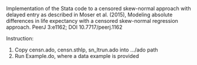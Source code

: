Implementation of the Stata code to a censored skew-normal approach with delayed entry as described in Moser et al. (2015), Modeling absolute differences in life expectancy with a censored skew-normal regression approach. PeerJ 3:e1162; DOI 10.7717/peerj.1162

Instruction:

1) Copy censn.ado, censn.sthlp, sn_ltrun.ado into .../ado path
2) Run Example.do, where a data example is provided

